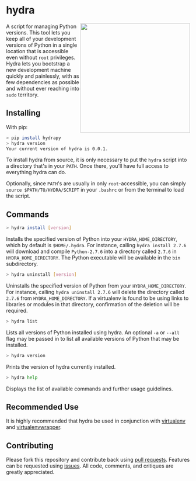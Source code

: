 # hydra

<img align="right" height="300" src="http://i.imgur.com/oXwQU0E.png">

A script for managing Python versions. This tool lets you keep all of your development versions of Python in a single location that is accessible even without `root` privileges. Hydra lets you bootstrap a new development machine quickly and painlessly, with as few dependencies as possible and without ever reaching into `sudo` territory.

## Installing

With pip:

```bash
> pip install hydrapy
> hydra version
Your current version of hydra is 0.0.1.
```

To install hydra from source, it is only necessary to put the `hydra` script into a directory that's in your `PATH`. Once there, you'll have full access to everything hydra can do.

Optionally, since `PATH`'s are usually in only `root`-accessible, you can simply `source $PATH/TO/HYDRA/SCRIPT` in your `.bashrc` or from the terminal to load the script.

## Commands

```bash
> hydra install [version]
```

Installs the specified version of Python into your `HYDRA_HOME_DIRECTORY`, which by default is `$HOME/.hydra`. For instance, calling `hydra install 2.7.6` will download and compile `Python-2.7.6` into a directory called `2.7.6` in `HYDRA_HOME_DIRECTORY`. The Python executable will be available in the `bin` subdirectory.

```bash
> hydra uninstall [version]
```

Uninstalls the specified version of Python from your `HYDRA_HOME_DIRECTORY`. For instance, calling `hydra uninstall 2.7.6` will delete the directory called `2.7.6` from `HYDRA_HOME_DIRECTORY`. If a virtualenv is found to be using links to libraries or modules in that directory, confirmation of the deletion will be required.

```bash
> hydra list
```

Lists all versions of Python installed using hydra. An optional `-a` or `--all` flag may be passed in to list all available versions of Python that may be installed.

```bash
> hydra version
```

Prints the version of hydra currently installed.

```bash
> hydra help
```

Displays the list of available commands and further usage guidelines.

## Recommended Use

It is highly recommended that hydra be used in conjunction with [virtualenv](http://www.virtualenv.org/en/latest/) and [virtualenvwrapper](http://virtualenvwrapper.readthedocs.org/en/latest/).

## Contributing

Please fork this repository and contribute back using [pull requests](https://github.com/whoshuu/hydra/pulls). Features can be requested using [issues](https://github.com/whoshuu/hydra/issues). All code, comments, and critiques are greatly appreciated.
